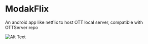 # ModakFlix
 An android app like netflix to host OTT local server, compatible with OTTServer repo


![Alt Text](https://media.giphy.com/media/vFKqnCdLPNOKc/giphy.gif)

